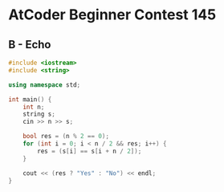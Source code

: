 # AtCoder Beginner Contest 145
## B - Echo
```cpp
#include <iostream>
#include <string>

using namespace std;

int main() {
    int n;
    string s;
    cin >> n >> s;

    bool res = (n % 2 == 0);
    for (int i = 0; i < n / 2 && res; i++) {
        res = (s[i] == s[i + n / 2]);
    }

    cout << (res ? "Yes" : "No") << endl;
}
```
